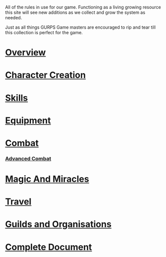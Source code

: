 All of the rules in use for our game. Functioning as a living growing resource this site will see new additions as we collect and grow the system as needed. 

Just as all things GURPS Game masters are encouraged to rip and tear till this collection is perfect for the game.

# [Overview](GURPS/Overview.md)

# [Character Creation](GURPS/CharacterCreation.md)

# [Skills](GURPS/Skills.md)

# [Equipment](GURPS/Equipment.md)

# [Combat](GURPS/Combat/Combat.md)
### [Advanced Combat](GURPS/Combat/AdvancedCombat.md)

# [Magic And Miracles](GURPS/MagicandMiracles.md)

# [Travel](GURPS/Travel.md)

# [Guilds and Organisations](GURPS/GuildsandOrganisations.md)

# [Complete Document](GURPS/CompleteDocument.md)
